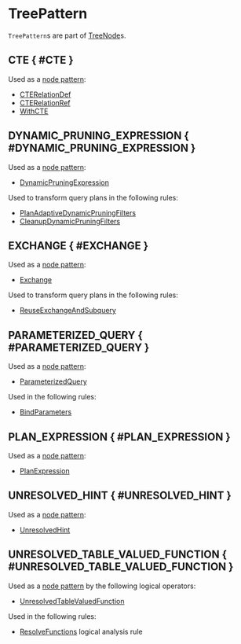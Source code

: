 # TreePattern

`TreePattern`s are part of [TreeNode](TreeNode.md#node-patterns)s.

## CTE { #CTE }

Used as a [node pattern](TreeNode.md#nodePatterns):

* [CTERelationDef](../logical-operators/CTERelationDef.md)
* [CTERelationRef](../logical-operators/CTERelationRef.md)
* [WithCTE](../logical-operators/WithCTE.md)

## DYNAMIC_PRUNING_EXPRESSION { #DYNAMIC_PRUNING_EXPRESSION }

Used as a [node pattern](TreeNode.md#nodePatterns):

* [DynamicPruningExpression](../expressions/DynamicPruningExpression.md)

Used to transform query plans in the following rules:

* [PlanAdaptiveDynamicPruningFilters](../physical-optimizations/PlanAdaptiveDynamicPruningFilters.md)
* [CleanupDynamicPruningFilters](../logical-optimizations/CleanupDynamicPruningFilters.md)

## EXCHANGE { #EXCHANGE }

Used as a [node pattern](TreeNode.md#nodePatterns):

* [Exchange](../physical-operators/Exchange.md)

Used to transform query plans in the following rules:

* [ReuseExchangeAndSubquery](../physical-optimizations/ReuseExchangeAndSubquery.md)

## PARAMETERIZED_QUERY { #PARAMETERIZED_QUERY }

Used as a [node pattern](TreeNode.md#nodePatterns):

* [ParameterizedQuery](../logical-operators/ParameterizedQuery.md)

Used in the following rules:

* [BindParameters](../logical-analysis-rules/BindParameters.md)

## PLAN_EXPRESSION { #PLAN_EXPRESSION }

Used as a [node pattern](TreeNode.md#nodePatterns):

* [PlanExpression](../expressions/PlanExpression.md)

## UNRESOLVED_HINT { #UNRESOLVED_HINT }

Used as a [node pattern](TreeNode.md#nodePatterns):

* [UnresolvedHint](../logical-operators/UnresolvedHint.md#nodePatterns)

## UNRESOLVED_TABLE_VALUED_FUNCTION { #UNRESOLVED_TABLE_VALUED_FUNCTION }

Used as a [node pattern](TreeNode.md#nodePatterns) by the following logical operators:

* [UnresolvedTableValuedFunction](../logical-operators/UnresolvedTableValuedFunction.md#nodePatterns)

Used in the following rules:

* [ResolveFunctions](../logical-analysis-rules/ResolveFunctions.md) logical analysis rule
